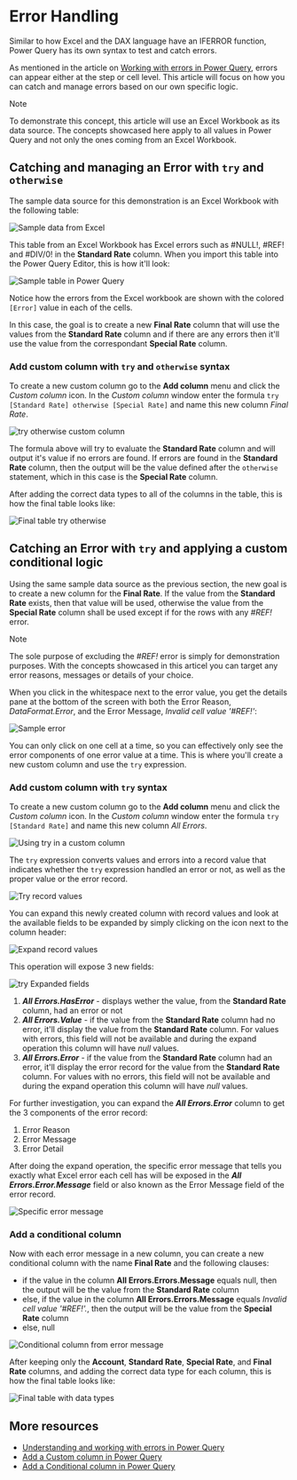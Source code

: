 # Error Handling
Similar to how Excel and the DAX language have an IFERROR function, Power Query has its own syntax to test and catch errors.

As mentioned in the article on [Working with errors in Power Query](working-with-errors.md), errors can appear either at the step or cell level. This article will focus on how you can catch and manage errors based on our own specific logic.

>[!Note]
> To demonstrate this concept, this article will use an Excel Workbook as its data source. The concepts showcased here apply to all values in Power Query and not only the ones coming from an Excel Workbook. 

## Catching and managing an Error with `try` and `otherwise`
The sample data source for this demonstration is an Excel Workbook with the following table:

![Sample data from Excel](images/me-error-handling-sample-workbook.png)

This table from an Excel Workbook has Excel errors such as #NULL!, #REF! and #DIV/0! in the **Standard Rate** column. When you import this table into the Power Query Editor, this is how it'll look:

![Sample table in Power Query](images/me-error-handling-sample-workbook-in-power-query.png)

Notice how the errors from the Excel workbook are shown with the colored `[Error]` value in each of the cells. 

In this case, the goal is to create a new **Final Rate** column that will use the values from the **Standard Rate** column and if there are any errors then it'll use the value from the correspondant **Special Rate** column.

### Add custom column with `try` and `otherwise` syntax

To create a new custom column go to the **Add column** menu and click the *Custom column* icon. In the *Custom column* window enter the formula `try [Standard Rate] otherwise [Special Rate]` and name this new column *Final Rate*.

![try otherwise custom column](images/me-error-handling-try-otherwise-custom-column.png)

The formula above will try to evaluate the **Standard Rate** column and will output it's value if no errors are found. If errors are found in the **Standard Rate** column, then the output will be the value defined after the `otherwise` statement, which in this case is the **Special Rate** column.

After adding the correct data types to all of the columns in the table, this is how the final table looks like:

![Final table try otherwise](images/me-error-handling-try-otherwise-final-table.png)

## Catching an Error with `try` and applying a custom conditional logic

Using the same sample data source as the previous section, the new goal is to create a new column for the **Final Rate**. If the value from the **Standard Rate** exists, then that value will be used, otherwise the value from the **Special Rate** column shall be used except if for the rows with any *#REF!* error. 

>[!Note]
> The sole purpose of excluding the *#REF!* error is simply for demonstration purposes. With the concepts showcased in this articel you can target any error reasons, messages or details of your choice.

When you click in the whitespace next to the error value, you get the details pane at the bottom of the screen with both the Error Reason, *DataFormat.Error*, and the Error Message, *Invalid cell value '#REF!'*:

![Sample error](images/me-error-handling-sample-workbook-in-power-query-sample-error.png)

You can only click on one cell at a time, so you can effectively only see the error components of one error value at a time. This is where you'll create a new custom column and use the `try` expression.

### Add custom column with `try` syntax
To create a new custom column go to the **Add column** menu and click the *Custom column* icon. In the *Custom column* window enter the formula `try [Standard Rate]` and name this new column *All Errors*.

![Using try in a custom column](images/me-error-handling-try-custom-column.png)

The `try` expression converts values and errors into a record value that indicates whether the `try` expression handled an error or not, as well as the proper value or the error record.

![Try record values](images/me-error-handling-try-record-column.png)

You can expand this newly created column with record values and look at the available fields to be expanded by simply clicking on the icon next to the column header:

![Expand record values](images/me-error-handling-try-record-expand-column.png)

This operation will expose 3 new fields:

![try Expanded fields](images/me-error-handling-try-record-expanded-columns.png)

1. ***All Errors.HasError*** - displays wether the value, from the **Standard Rate** column, had an  error or not
2. ***All Errors.Value*** - if the value from the **Standard Rate** column had no error, it'll display the value from the **Standard Rate** column. For values with errors, this field will not be available and during the expand operation this column will have *null* values.
3. ***All Errors.Error*** - if the value from the **Standard Rate** column had an error, it'll display the error record for the value from the **Standard Rate** column. For values with no errors, this field will not be available and during the expand operation this column will have *null* values.

For further investigation, you can expand the ***All Errors.Error*** column to get the 3 components of the error record:
1. Error Reason
2. Error Message
3. Error Detail

After doing the expand operation, the specific error message that tells you exactly what Excel error each cell has will be exposed in the ***All Errors.Error.Message*** field or also known as the Error Message field of the error record.

![Specific error message](images/me-error-handling-try-error-message.png)

### Add a conditional column

Now with each error message in a new column, you can create a new conditional column with the name **Final Rate** and the following clauses:
* if the value in the column **All Errors.Errors.Message** equals null, then the output will be the value from the **Standard Rate** column
* else, if the value in the column **All Errors.Errors.Message** equals *Invalid cell value '#REF!'.*, then the output will be the value from the **Special Rate** column
* else, null

![Conditional column from error message](images/me-error-handling-conditional-column.png)

After keeping only the **Account**, **Standard Rate**, **Special Rate**, and **Final Rate** columns, and adding the correct data type for each column, this is how the final table looks like:

![Final table with data types](images/me-error-handling-try-final-table.png)

## More resources

* [Understanding and working with errors in Power Query](working-with-errors.md)
* [Add a Custom column in Power Query](add-custom-column.md)
* [Add a Conditional column in Power Query](add-conditional-column.md)